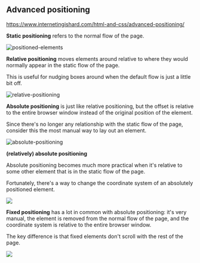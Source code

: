 ## Advanced positioning

https://www.internetingishard.com/html-and-css/advanced-positioning/

**Static positioning** refers to the normal flow of the page.

![positioned-elements](https://www.internetingishard.com/html-and-css/advanced-positioning/positioned-elements-terminology-861fca.png)

**Relative positioning** moves elements around relative to where they would normally appear in the static flow of the page. 

This is useful for nudging boxes around when the default flow is just a little bit off.

![relative-positioning](https://www.internetingishard.com/html-and-css/advanced-positioning/css-relative-positioning-26842e.png)

**Absolute positioning** is just like relative positioning, but the offset is relative to the entire browser window instead of the original position of the element.

Since there's no longer any relationship with the static flow of the page, consider this the most manual way to lay out an element.

![absolute-positioning](https://www.internetingishard.com/html-and-css/advanced-positioning/css-absolute-positioning-228ce0.png)

**(relatively) absolute positioning**

Absolute positioning becomes much more practical when it's relative to some other element that is in the static flow of the page. 

Fortunately, there's a way to change the coordinate system of an absolutely positioned element.

![](https://www.internetingishard.com/html-and-css/advanced-positioning/css-relatively-absolute-positioning-1ba963.png)

**Fixed positioning** has a lot in common with absolute positioning: it's very manual, the element is removed from the normal flow of the page, and the coordinate system is relative to the entire browser window. 

The key difference is that fixed elements don't scroll with the rest of the page.

![](https://www.internetingishard.com/html-and-css/advanced-positioning/css-fixed-positioning-342eff.png)
